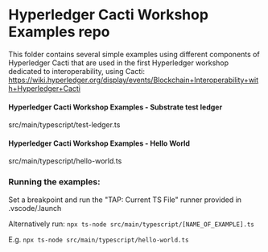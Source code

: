 # Hyperledger Cacti Workshop Examples repo

This folder contains several simple examples using different components of Hyperledger Cacti that are used in the first Hyperledger workshop dedicated to interoperability, using Cacti: https://wiki.hyperledger.org/display/events/Blockchain+Interoperability+with+Hyperledger+Cacti


#### Hyperledger Cacti Workshop Examples - Substrate test ledger
src/main/typescript/test-ledger.ts


#### Hyperledger Cacti Workshop Examples - Hello World
src/main/typescript/hello-world.ts

### Running the examples:

Set a breakpoint and run the "TAP: Current TS File" runner provided in .vscode/.launch

Alternatively run: ``npx ts-node src/main/typescript/[NAME_OF_EXAMPLE].ts``

E.g. ``npx ts-node src/main/typescript/hello-world.ts``